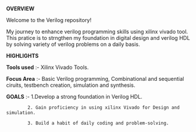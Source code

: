   **OVERVIEW**
  
Welcome to the Verilog repository!

My journey to enhance verilog programming skills using xilinx vivado tool. This pratice is to strngthen my foundation in digital design and verilog HDL by solving variety of verilog problems on a daily basis. 

**HIGHLIGHTS**

**Tools used** :- Xilinx Vivado Tools.

**Focus Area** :- Basic Verilog programming, Combinational and sequential ciruits, testbench creation, simulation and synthesis.

**GOALS** :- 1.Develop a strong foundation in Verilog HDL.

            2. Gain proficiency in using xilinx Vivado for Design and simulation.
            
            3. Build a habit of daily coding and problem-solving.
            
